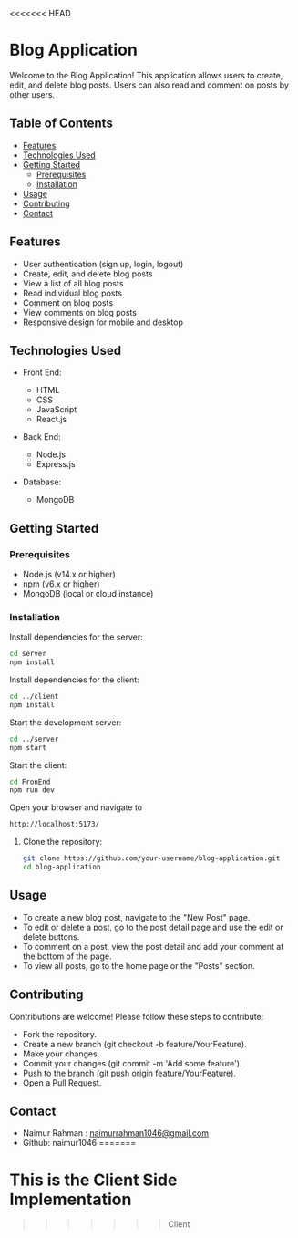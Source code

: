 <<<<<<< HEAD
# Blog Application

Welcome to the Blog Application! This application allows users to create, edit, and delete blog posts. Users can also read and comment on posts by other users. 

## Table of Contents
- [Features](#features)
- [Technologies Used](#technologies-used)
- [Getting Started](#getting-started)
  - [Prerequisites](#prerequisites)
  - [Installation](#installation)
- [Usage](#usage)
- [Contributing](#contributing)
- [Contact](#contact)

## Features
- User authentication (sign up, login, logout)
- Create, edit, and delete blog posts
- View a list of all blog posts
- Read individual blog posts
- Comment on blog posts
- View comments on blog posts
- Responsive design for mobile and desktop

## Technologies Used
- Front End:
  - HTML
  - CSS
  - JavaScript
  - React.js

- Back End:
  - Node.js
  - Express.js

- Database:
  - MongoDB

## Getting Started

### Prerequisites
- Node.js (v14.x or higher)
- npm (v6.x or higher)
- MongoDB (local or cloud instance)

### Installation
Install dependencies for the server:

```bash
cd server
npm install

```
Install dependencies for the client:

```bash
cd ../client
npm install

```

Start the development server:

```bash
cd ../server
npm start

```
Start the client:

```bash
cd FronEnd
npm run dev 

```

Open your browser and navigate to

```bash
http://localhost:5173/ 

```


1. Clone the repository:

   ```bash
   git clone https://github.com/your-username/blog-application.git
   cd blog-application
   ```
## Usage
- To create a new blog post, navigate to the "New Post" page.
- To edit or delete a post, go to the post detail page and use the edit or delete buttons.
- To comment on a post, view the post detail and add your comment at the bottom of the page.
- To view all posts, go to the home page or the "Posts" section.

## Contributing

Contributions are welcome! Please follow these steps to contribute:

- Fork the repository.
- Create a new branch (git checkout -b feature/YourFeature).
- Make your changes.
- Commit your changes (git commit -m 'Add some feature').
- Push to the branch (git push origin feature/YourFeature).
- Open a Pull Request.

## Contact
- Naimur Rahman : naimurrahman1046@gmail.com 
- Github: naimur1046
=======
# This is the Client Side Implementation
>>>>>>> Client
